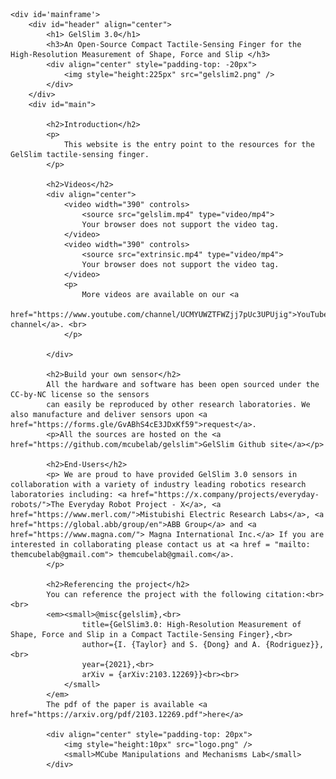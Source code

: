 
<link href="style.css" rel="stylesheet" type="text/css" />
<body>    
    
    <div id='mainframe'>
        <div id="header" align="center">
            <h1> GelSlim 3.0</h1>
            <h3>An Open-Source Compact Tactile-Sensing Finger for the High-Resolution Measurement of Shape, Force and Slip </h3>
            <div align="center" style="padding-top: -20px">
                <img style="height:225px" src="gelslim2.png" />
            </div>
        </div>
        <div id="main">

            <h2>Introduction</h2>
            <p>
                This website is the entry point to the resources for the GelSlim tactile-sensing finger. 
            </p>

            <h2>Videos</h2>
            <div align="center">
                <video width="390" controls>
                    <source src="gelslim.mp4" type="video/mp4">
                    Your browser does not support the video tag.
                </video>
                <video width="390" controls>
                    <source src="extrinsic.mp4" type="video/mp4">
                    Your browser does not support the video tag.
                </video>
                <p>
                    More videos are available on our <a
                        href="https://www.youtube.com/channel/UCMYUWZTFWZjj7pUc3UPUjig">YouTube channel</a>. <br>
                </p>

            </div>

            <h2>Build your own sensor</h2>
            All the hardware and software has been open sourced under the CC-by-NC license so the sensors
            can easily be reproduced by other research laboratories. We also manufacture and deliver sensors upon <a href="https://forms.gle/GvABhS4cE3JDxKf59">request</a>.
            <p>All the sources are hosted on the <a href="https://github.com/mcubelab/gelslim">GelSlim Github site</a></p>

            <h2>End-Users</h2>
            <p> We are proud to have provided GelSlim 3.0 sensors in collaboration with a variety of industry leading robotics research laboratories including: <a href="https://x.company/projects/everyday-robots/">The Everyday Robot Project - X</a>, <a href="https://www.merl.com/">Mistubishi Electric Research Labs</a>, <a href="https://global.abb/group/en">ABB Group</a> and <a href="https://www.magna.com/"> Magna International Inc.</a> If you are interested in collaborating please contact us at <a href = "mailto: themcubelab@gmail.com"> themcubelab@gmail.com</a>.
            </p>

            <h2>Referencing the project</h2>
            You can reference the project with the following citation:<br><br>
            <em><small>@misc{gelslim},<br>
                    title={GelSlim3.0: High-Resolution Measurement of Shape, Force and Slip in a Compact Tactile-Sensing Finger},<br>
                    author={I. {Taylor} and S. {Dong} and A. {Rodriguez}},<br>
                    year={2021},<br>
                    arXiv = {arXiv:2103.12269}}<br><br>
                </small>
            </em>
            The pdf of the paper is available <a href="https://arxiv.org/pdf/2103.12269.pdf">here</a>

            <div align="center" style="padding-top: 20px">
                <img style="height:10px" src="logo.png" />
                <small>MCube Manipulations and Mechanisms Lab</small>
            </div>
